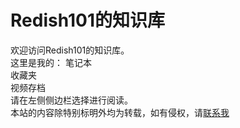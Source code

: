 # Redish101的知识库
欢迎访问Redish101的知识库。  
这里是我的：
笔记本  
收藏夹  
视频存档    
请在左侧侧边栏选择进行阅读。  
本站的内容除特别标明外均为转载，如有侵权，请[联系我](mailto:jiayunluo@outlook.com)